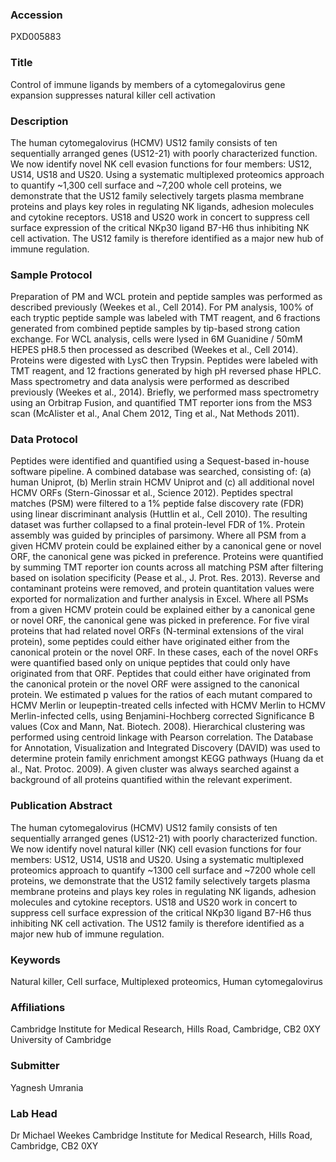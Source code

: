 ### Accession
PXD005883

### Title
Control of immune ligands by members of a cytomegalovirus gene expansion suppresses natural killer cell activation

### Description
The human cytomegalovirus (HCMV) US12 family consists of ten sequentially arranged genes (US12-21) with poorly characterized function. We now identify novel NK cell evasion functions for four members:  US12, US14, US18 and US20. Using a systematic multiplexed proteomics approach to quantify ~1,300 cell surface and ~7,200 whole cell proteins, we demonstrate that the US12 family selectively targets plasma membrane proteins and plays key roles in regulating NK ligands, adhesion molecules and cytokine receptors. US18 and US20 work in concert to suppress cell surface expression of the critical NKp30 ligand B7-H6 thus inhibiting NK cell activation. The US12 family is therefore identified as a major new hub of immune regulation.

### Sample Protocol
Preparation of PM and WCL protein and peptide samples was performed as described previously (Weekes et al., Cell 2014). For PM analysis, 100% of each tryptic peptide sample was labeled with TMT reagent, and 6 fractions generated from combined peptide samples by tip-based strong cation exchange. For WCL analysis, cells were lysed in 6M Guanidine / 50mM HEPES pH8.5 then processed as described (Weekes et al., Cell 2014). Proteins were digested with LysC then Trypsin. Peptides were labeled with TMT reagent, and 12 fractions generated by high pH reversed phase HPLC. Mass spectrometry and data analysis were performed as described previously (Weekes et al., 2014). Briefly, we performed mass spectrometry using an Orbitrap Fusion, and quantified TMT reporter ions from the MS3 scan (McAlister et al., Anal Chem 2012, Ting et al., Nat Methods 2011).

### Data Protocol
Peptides were identified and quantified using a Sequest-based in-house software pipeline. A combined database was searched, consisting of: (a) human Uniprot, (b) Merlin strain HCMV Uniprot and (c) all additional novel HCMV ORFs (Stern-Ginossar et al., Science 2012). Peptides spectral matches (PSM) were filtered to a 1% peptide false discovery rate (FDR) using linear discriminant analysis (Huttlin et al., Cell 2010). The resulting dataset was further collapsed to a final protein-level FDR of 1%. Protein assembly was guided by principles of parsimony. Where all PSM from a given HCMV protein could be explained either by a canonical gene or novel ORF, the canonical gene was picked in preference. Proteins were quantified by summing TMT reporter ion counts across all matching PSM after filtering based on isolation specificity (Pease et al., J. Prot. Res. 2013). Reverse and contaminant proteins were removed, and protein quantitation values were exported for normalization and further analysis in Excel. Where all PSMs from a given HCMV protein could be explained either by a canonical gene or novel ORF, the canonical gene was picked in preference. For five viral proteins that had related novel ORFs (N-terminal extensions of the viral protein), some peptides could either have originated either from the canonical protein or the novel ORF. In these cases, each of the novel ORFs were quantified based only on unique peptides that could only have originated from that ORF. Peptides that could either have originated from the canonical protein or the novel ORF were assigned to the canonical protein. We estimated p values for the ratios of each mutant compared to HCMV Merlin or leupeptin-treated cells infected with HCMV Merlin to HCMV Merlin-infected cells, using Benjamini-Hochberg corrected Significance B values (Cox and Mann, Nat. Biotech. 2008). Hierarchical clustering was performed using centroid linkage with Pearson correlation. The Database for Annotation, Visualization and Integrated Discovery (DAVID) was used to determine protein family enrichment amongst KEGG pathways (Huang da et al., Nat. Protoc. 2009). A given cluster was always searched against a background of all proteins quantified within the relevant experiment.

### Publication Abstract
The human cytomegalovirus (HCMV) US12 family consists of ten sequentially arranged genes (US12-21) with poorly characterized function. We now identify novel natural killer (NK) cell evasion functions for four members: US12, US14, US18 and US20. Using a systematic multiplexed proteomics approach to quantify ~1300 cell surface and ~7200 whole cell proteins, we demonstrate that the US12 family selectively targets plasma membrane proteins and plays key roles in regulating NK ligands, adhesion molecules and cytokine receptors. US18 and US20 work in concert to suppress cell surface expression of the critical NKp30 ligand B7-H6 thus inhibiting NK cell activation. The US12 family is therefore identified as a major new hub of immune regulation.

### Keywords
Natural killer, Cell surface, Multiplexed proteomics, Human cytomegalovirus

### Affiliations
Cambridge Institute for Medical Research, Hills Road, Cambridge, CB2 0XY
University of Cambridge

### Submitter
Yagnesh Umrania

### Lab Head
Dr Michael Weekes
Cambridge Institute for Medical Research, Hills Road, Cambridge, CB2 0XY


